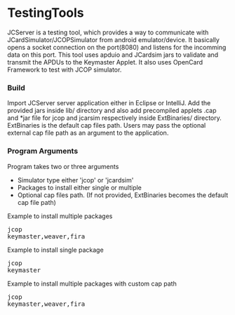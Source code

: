 # TestingTools
JCServer is a testing tool, which provides a way to communicate with 
JCardSimulator/JCOPSimulator from android emulator/device.
It basically opens a socket connection on the port(8080)
and listens for the incomming data on this port. This tool uses apduio and JCardsim jars
to validate and transmit the APDUs to the Keymaster Applet. It also uses OpenCard Framework
to test with JCOP simulator.

### Build
Import JCServer server application either in Eclipse or IntelliJ. Add the provided jars inside
lib/ directory and also add precompiled applets .cap and *jar file for jcop and 
jcarsim respectively inside ExtBinaries/ directory. ExtBinaries is the default cap files path. Users may pass the optional external cap file path as an argument to the application.

### Program Arguments
Program takes two or three arguments
- Simulator type either 'jcop' or 'jcardsim'
- Packages to install either single or multiple 
- Optional cap files path. (If not provided, ExtBinaries becomes the default cap file path)

Example to install multiple packages
<pre>
jcop
keymaster,weaver,fira
</pre>
Example to install single package
<pre>
jcop
keymaster
</pre>
Example to install multiple packages with custom cap path
<pre>
jcop
keymaster,weaver,fira
<path_to_cap_files>
</pre>

